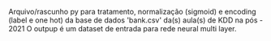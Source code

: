 Arquivo/rascunho py para tratamento, normalização (sigmoid) e encoding (label e one hot) da base de dados 'bank.csv' da(s) aula(s) de KDD na pós - 2021
O outpup é  um dataset de entrada para rede neural multi layer.
